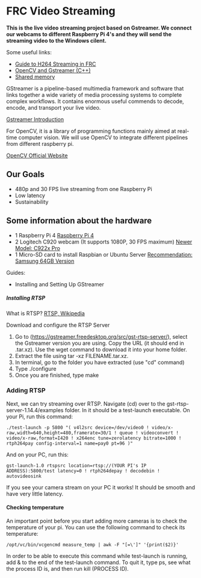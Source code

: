 # FRC Video Streaming

**This is the live video streaming project based on Gstreamer. We connect our webcams to different Raspberry Pi 4's and they will send the streaming video to the Windows cilent.**

Some useful links:
* [Guide to H264 Streaming in FRC](https://rianadon.github.io/blog/2019/04/04/guide-to-h264-streaming-frc.html)
* [OpenCV and Gstreamer (C++)](https://github.com/tik0/mat2gstreamer)
* [Shared memory](https://github.com/tik0/mat2gstreamer)

GStreamer is a pipeline-based multimedia framework and software that links together a wide variety of media processing systems to complete complex workflows. It contains enormous useful commends to decode, encode, and transport your live video. 

[Gstreamer Introduction](https://gstreamer.freedesktop.org/)

For OpenCV, it is a library of programming functions mainly aimed at real-time computer vision. We will use OpenCV to integrate different pipelines from different raspberry pi.

[OpenCV Official Website](https://opencv.org/)
  
## Our Goals

* 480p and 30 FPS live streaming from one Raspberry Pi
* Low latency
* Sustainability

## Some information about the hardware

* 1 Raspberry Pi 4 [Raspberry Pi 4](https://www.amazon.com/Raspberry-Model-2019-Quad-Bluetooth/dp/B07TD42S27/ref=sr_1_3?crid=314J4PUEPI6ZV&keywords=raspberry+pi+4&qid=1581813926&s=electronics&sprefix=rasp%2Celectronics%2C194&sr=1-3)
* 2 Logitech C920 webcam (It supports 1080P, 30 FPS maximum) [Newer Model: C922x Pro](https://www.amazon.com/Logitech-C922x-Pro-Stream-Webcam/dp/B01LXCDPPK/ref=sr_1_1_sspa?keywords=c920s&qid=1581813651&sr=8-1-spons&psc=1&spLa=ZW5jcnlwdGVkUXVhbGlmaWVyPUFGNzg5VTNRR09PT1omZW5jcnlwdGVkSWQ9QTA1OTcyOTQySTQ2OVJGTVg1UEdEJmVuY3J5cHRlZEFkSWQ9QTA4MTQxOTIxTEMzNk1LUUY3U0U0JndpZGdldE5hbWU9c3BfYXRmJmFjdGlvbj1jbGlja1JlZGlyZWN0JmRvTm90TG9nQ2xpY2s9dHJ1ZQ==)
* 1 Micro-SD card to install Raspbian or Ubuntu Server [Recommendation: Samsung 64GB Version](https://www.amazon.com/dp/B06XX29S9Q?aaxitk=cbwfyKhuwZuc09zBCGigew&pd_rd_i=B06XX29S9Q&pf_rd_p=591760d1-6468-480f-9b10-0ee9c85706fd&hsa_cr_id=4976542660401&sb-ci-n=asinImage&sb-ci-v=https%3A%2F%2Fm.media-amazon.com%2Fimages%2FI%2F81rpcHc0XzL.jpg&sb-ci-a=B06XX29S9Q)

Guides:
- Installing and Setting Up GStreamer

##### Installing RTSP

What is RTSP? [RTSP, Wikipedia](https://en.wikipedia.org/wiki/Real_Time_Streaming_Protocol)

Download and configure the RTSP Server
1. Go to (https://gstreamer.freedesktop.org/src/gst-rtsp-server/), select the Gstreamer version you are using. Copy the URL (it should end in .tar.xz). Use the wget command to download it into your home folder.
2. Extract the file using tar -xz FILENAME.tar.xz.
3. In terminal, go to the folder you have extracted (use "cd" command)
4. Type ./configure
5. Once you are finished, type make


### Adding RTSP
Next, we can try streaming over RTSP. Navigate (cd) over to the gst-rtsp-server-1.14.4/examples folder. In it should be a test-launch executable. On your Pi, run this command:

    ./test-launch -p 5800 "( v4l2src device=/dev/video0 ! video/x-raw,width=640,height=480,framerate=30/1 ! queue ! videoconvert ! video/x-raw,format=I420 ! x264enc tune=zerolatency bitrate=1000 ! rtph264pay config-interval=1 name=pay0 pt=96 )"
    
And on your PC, run this:

    gst-launch-1.0 rtspsrc location=rtsp://(YOUR PI's IP ADDRESS):5800/test latency=0 ! rtph264depay ! decodebin ! autovideosink

If you see your camera stream on your PC it works! It should be smooth and have very little latency.

#### Checking temperature
An important point before you start adding more cameras is to check the temperature of your pi. You can use the following command to check its temperature:

    /opt/vc/bin/vcgencmd measure_temp | awk -F "[=\']" '{print($2)}'

In order to be able to execute this command while test-launch is running, add  & to the end of the test-launch command. To quit it, type ps, see what the process ID is, and then run kill (PROCESS ID). 

